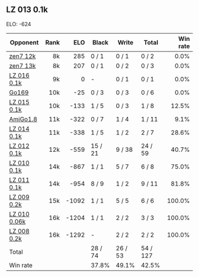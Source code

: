 ## LZ 013 0.1k ##

ELO: -624

Opponent | Rank | ELO | Black | Write | Total | Win rate
---------|-----:|----:|-------|-------|-------|-------:
[zen7 12k](zen7%2012k.md) | 8k | 285 | 0 / 1 | 0 / 1 | 0 / 2 | 0.0%
[zen7 13k](zen7%2013k.md) | 8k | 207 | 0 / 1 | 0 / 2 | 0 / 3 | 0.0%
[LZ 016 0.1k](LZ%20016%200.1k.md) | 9k | 0 | - | 0 / 1 | 0 / 1 | 0.0%
[Go169](Go169.md) | 10k | -25 | 0 / 3 | 0 / 3 | 0 / 6 | 0.0%
[LZ 015 0.1k](LZ%20015%200.1k.md) | 10k | -133 | 1 / 5 | 0 / 3 | 1 / 8 | 12.5%
[AmiGo1.8](AmiGo1.8.md) | 11k | -322 | 0 / 7 | 1 / 4 | 1 / 11 | 9.1%
[LZ 014 0.1k](LZ%20014%200.1k.md) | 11k | -338 | 1 / 5 | 1 / 2 | 2 / 7 | 28.6%
[LZ 012 0.1k](LZ%20012%200.1k.md) | 12k | -559 | 15 / 21 | 9 / 38 | 24 / 59 | 40.7%
[LZ 010 0.1k](LZ%20010%200.1k.md) | 14k | -867 | 1 / 1 | 5 / 7 | 6 / 8 | 75.0%
[LZ 011 0.1k](LZ%20011%200.1k.md) | 14k | -954 | 8 / 9 | 1 / 2 | 9 / 11 | 81.8%
[LZ 009 0.2k](LZ%20009%200.2k.md) | 15k | -1092 | 1 / 1 | 5 / 5 | 6 / 6 | 100.0%
[LZ 010 0.06k](LZ%20010%200.06k.md) | 16k | -1204 | 1 / 1 | 2 / 2 | 3 / 3 | 100.0%
[LZ 008 0.2k](LZ%20008%200.2k.md) | 16k | -1292 | - | 2 / 2 | 2 / 2 | 100.0%
Total | | | 28 / 74 | 26 / 53 | 54 / 127 | 
Win rate| | | 37.8% | 49.1% | 42.5% | 

